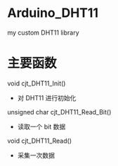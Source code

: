 # Arduino_DHT11
my custom DHT11 library

# 主要函数

void cjt_DHT11_Init()
- 对 DHT11 进行初始化

unsigned char cjt_DHT11_Read_Bit()
- 读取一个 bit 数据

void cjt_DHT11_Read()
- 采集一次数据